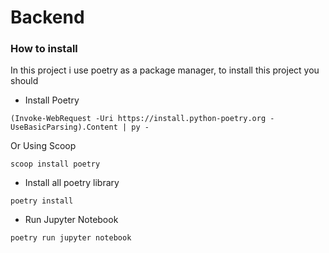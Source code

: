 # Backend
### How to install
In this project i use poetry as a package manager, to install this project you should
- Install Poetry
```
(Invoke-WebRequest -Uri https://install.python-poetry.org -UseBasicParsing).Content | py -
```
Or Using Scoop
```
scoop install poetry
```

- Install all poetry library
```
poetry install
```

- Run Jupyter Notebook
```
poetry run jupyter notebook
```